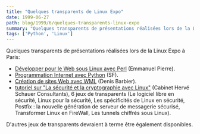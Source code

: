 ```yaml
---
title: "Quelques transparents de Linux Expo"
date: 1999-06-27
path: blog/1999/6/quelques-transparents-linux-expo
summary: "Quelques transparents de présentations réalisées lors de la Linux Expo à Paris: Développer pour le Web sous Linux avec Perl (Emmanuel Pierre)."
tags: ['Python', 'Linux']
---
```


<P>Quelques transparents de présentations réalisées lors de la Linux Expo
à Paris:</P>

<UL>

<LI><A HREF="http://www.e-nef.com/perl/linux-expo/">Développer
pour le Web sous Linux avec Perl</A> (Emmanuel Pierre).
<LI><A HREF="http://www.linux-center.org/articles/9906/python/">Programmation
Internet avec Python</A> (SF).
<LI><A HREF="http://imacs.polytechnique.fr/~barbier/expo-wml/">Création
de sites Web avec WML</A> (Denis Barbier).
<LI><A HREF="http://www.hsc.fr/cabinet/agenda.linux-expo.html.fr">tutoriel
sur "La sécurité et la cryptographie avec Linux"</A> (Cabinet Hervé
Schauer Consultants), 6 jeux de transparents (Le logiciel libre en
sécurité, Linux pour la sécurité, Les spécificités de Linux en sécurité,
Postfix : la nouvelle génération de serveur de messagerie sécurisé,
Transformer Linux en FireWall, Les tunnels chiffrés sous Linux).
</UL>

<P>D'autres jeux de transparents devraient à terme être également disponibles.</P>



